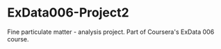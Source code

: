 ExData006-Project2
==================

Fine particulate matter - analysis project. Part of Coursera's ExData 006 course.
